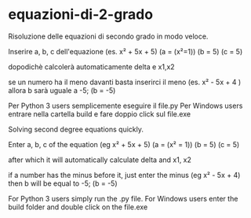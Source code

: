 # equazioni-di-2-grado
Risoluzione delle equazioni di secondo grado in modo veloce.

Inserire a, b, c dell'equazione (es. x² + 5x + 5)
(a = (x²=1))
(b = 5)
(c = 5)

dopodichè calcolerà automaticamente delta e x1,x2

se un numero ha il meno davanti basta inserirci il meno
(es. x² - 5x + 4 )
allora b sarà uguale a -5;
(b = -5)

Per Python 3 users semplicemente eseguire il file.py
Per Windows users entrare nella cartella build e fare doppio click sul file.exe



Solving second degree equations quickly.

Enter a, b, c of the equation (eg x² + 5x + 5) (a = (x² = 1)) (b = 5) (c = 5)

after which it will automatically calculate delta and x1, x2

if a number has the minus before it, just enter the minus (eg x² - 5x + 4) then b will be equal to -5; (b = -5)

For Python 3 users simply run the .py file. For Windows users enter the build folder and double click on the file.exe
